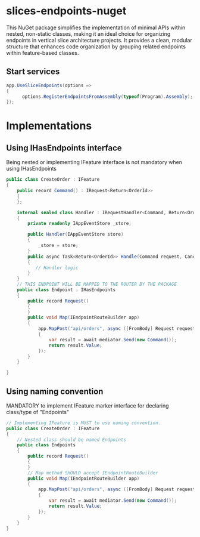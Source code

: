 # slices-endpoints-nuget
This NuGet package simplifies the implementation of minimal APIs within nested, non-static classes, making it an ideal choice for organizing endpoints in vertical slice architecture projects. It provides a clean, modular structure that enhances code organization by grouping related endpoints within feature-based classes.

## Start services

```csharp
app.UseSliceEndpoints(options =>
{
      options.RegisterEndpointsFromAssembly(typeof(Program).Assembly);
});
```

# Implementations

## Using IHasEndpoints interface

Being nested or implementing IFeature interface is not mandatory when using IHasEndpoints

```csharp
public class CreateOrder : IFeature
{
    public record Command() : IRequest<Return<OrderId>>
    {
    };

    internal sealed class Handler : IRequestHandler<Command, Return<OrderId>>
    {
        private readonly IAppEventStore _store;

        public Handler(IAppEventStore store)
        {
            _store = store;
        }
        public async Task<Return<OrderId>> Handle(Command request, CancellationToken cancellationToken)
        {
           // Handler logic
        }
    }
    // THIS ENDPOINT WILL BE MAPPED TO THE ROUTER BY THE PACKAGE
    public class Endpoint : IHasEndpoints
    {
        public record Request()
        {
        }
        public void Map(IEndpointRouteBuilder app)
        {
            app.MapPost("api/orders", async ([FromBody] Request request, [FromServices] IMediator mediator) =>
            {
                var result = await mediator.Send(new Command());
                return result.Value;
            });
        }
    }

}
```

## Using naming convention

 MANDATORY to implement IFeature marker interface for declaring class/type of "Endpoints"

```csharp
// Implementing IFeature is MUST to use naming convention.
public class CreateOrder : IFeature
{
    // Nested class should be named Endpoints
    public class Endpoints
    {
        public record Request()
        {
        }
        // Map method SHOULD accept IEndpointRouteBuilder
        public void Map(IEndpointRouteBuilder app)
        {
            app.MapPost("api/orders", async ([FromBody] Request request, [FromServices] IMediator mediator) =>
            {
                var result = await mediator.Send(new Command());
                return result.Value;
            });
        }
    }
}

```
